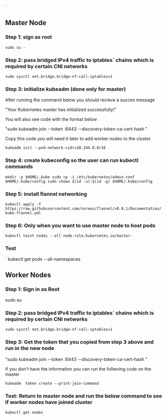 



`
## Master Node


### Step 1: sign as root

`
sudo su -
`

### Step 2: pass bridged IPv4 traffic to iptables` chains which is required by certain CNI networks

`
sudo sysctl net.bridge.bridge-nf-call-iptables=1
`

### Step 3: initialize kubeadm (done only for master)

After running the command below you should recieve a succes message 

"Your Kubernetes master has initialized successfully!"

You will also see code with the format below

"sudo kubeadm join --token <token> <IP>:6443 --discovery-token-ca-cert-hash
<hash>"

Copy this code you will need it later to add worker nodes to the cluster.

`
kubeadm init --pod-network-cidr=10.244.0.0/16
`

### Step 4: create kubeconfig so the user can run kubectl commands

`
mkdir -p $HOME/.kube
sudo cp -i /etc/kubernetes/admin.conf $HOME/.kube/config
sudo chown $(id -u):$(id -g) $HOME/.kube/config
`

### Step 5: install flannel networking
`
kubectl apply -f https://raw.githubusercontent.com/coreos/flannel/v0.9.1/Documentation/kube-flannel.yml
`

### Step 6: Only when you want to use master node to host pods 

`
kubectl taint nodes --all node-role.kubernetes.io/master-
`

### Test

`
kubectl get pods --all-namespaces

## Worker Nodes

### Step 1: Sign in as Root

sudo su

### Step 2: pass bridged IPv4 traffic to iptables` chains which is required by certain CNI networks

`
sudo sysctl net.bridge.bridge-nf-call-iptables=1
`

### Step 3: Get the token that you copied from step 3 above and run in the new node

"sudo kubeadm join --token <token> <IP>:6443 --discovery-token-ca-cert-hash
<hash>"

If you don't have the informaiton you can run the follwoing code on the master

`
kubeadm  token create --print-join-command
`

### Test:  Return to master node and run the below command to see if worker nodes have joined cluster 

`
kubectl get nodes
`


 

